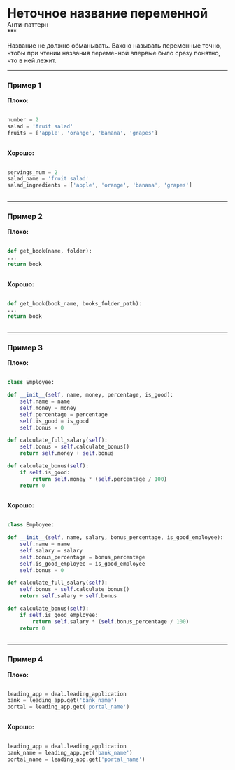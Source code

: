 
<div class="sticky-header">
  <div>
    <h1 style="margin: 0;">Неточное название переменной</h1>
    <p style="margin: 0;">Анти-паттерн</p>
  </div>
</div>
***

Название не должно обманывать.
Важно называть переменные точно, чтобы при чтении названия переменной впервые было сразу понятно, что в ней лежит.

***

### Пример 1


                                    **Плохо:**

                                    ```python
                                    number = 2
salad = 'fruit salad'
fruits = ['apple', 'orange', 'banana', 'grapes']
                                    ```


                                    **Хорошо:**

                                    ```python
                                    servings_num = 2
salad_name = 'fruit salad'
salad_ingredients = ['apple', 'orange', 'banana', 'grapes']
                                    ```

***

### Пример 2


                                **Плохо:**

                                ```python
                                def get_book(name, folder):
...
return book
                                ```


                                **Хорошо:**

                                ```python
                                def get_book(book_name, books_folder_path):
...
return book
                                ```

***

### Пример 3


                                **Плохо:**

                                ```python
                                class Employee:

def __init__(self, name, money, percentage, is_good):
    self.name = name
    self.money = money
    self.percentage = percentage
    self.is_good = is_good
    self.bonus = 0

def calculate_full_salary(self):
    self.bonus = self.calculate_bonus()
    return self.money + self.bonus

def calculate_bonus(self):
    if self.is_good:
        return self.money * (self.percentage / 100)
    return 0
                                ```


                                **Хорошо:**

                                ```python
                                class Employee:

def __init__(self, name, salary, bonus_percentage, is_good_employee):
    self.name = name
    self.salary = salary
    self.bonus_percentage = bonus_percentage
    self.is_good_employee = is_good_employee
    self.bonus = 0

def calculate_full_salary(self):
    self.bonus = self.calculate_bonus()
    return self.salary + self.bonus

def calculate_bonus(self):
    if self.is_good_employee:
        return self.salary * (self.bonus_percentage / 100)
    return 0
                                ```

***

### Пример 4


                                    **Плохо:**

                                    ```python
                                    leading_app = deal.leading_application
bank = leading_app.get('bank_name')
portal = leading_app.get('portal_name')
                                    ```


                                    **Хорошо:**

                                    ```python
                                    leading_app = deal.leading_application
bank_name = leading_app.get('bank_name')
portal_name = leading_app.get('portal_name')
                                    ```


